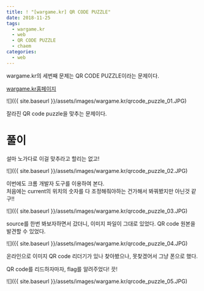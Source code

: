 ```yaml
---
title: ! "[wargame.kr] QR CODE PUZZLE"
date: 2018-11-25
tags:
  - wargame.kr
  - web
  - QR CODE PUZZLE
  - chaem
categories:
  - web
---
```


wargame.kr의 세번째 문제는 QR CODE PUZZLE이라는 문제이다.  

[wargame.kr홈페이지](http://wargame.kr/challenge)  

![]({{ site.baseurl }}/assets/images/wargame.kr/qrcode_puzzle_01.JPG)  

잘라진 QR code puzzle을 맞추는 문제이다.  

# 풀이

설마 노가다로 이걸 맞추라고 할리는 없고!  

![]({{ site.baseurl }}/assets/images/wargame.kr/qrcode_puzzle_02.JPG)  

이번에도 크롬 개발자 도구를 이용하여 본다.  
처음에는 current의 위치의 숫자를 다 조정해줘야하는 건가해서 봐꿔봤지만 아닌것 같구!!  

![]({{ site.baseurl }}/assets/images/wargame.kr/qrcode_puzzle_03.JPG)  

source를 한번 봐보자하면서 갔더니, 이미지 파일이 그대로 있었다. QR code 원본을 발견할 수 있었다.  

![]({{ site.baseurl }}/assets/images/wargame.kr/qrcode_puzzle_04.JPG)  

온라인으로 이미지 QR code 리더기가 있나 찾아봤으나, 못찾겠어서 그냥 폰으로 했다.  

QR code를 리드하자마자, flag를 알려주었다! 끗!  

![]({{ site.baseurl }}/assets/images/wargame.kr/qrcode_puzzle_05.JPG)  
